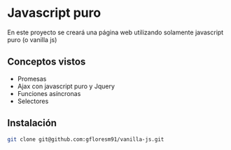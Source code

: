 # Javascript puro

En este proyecto se creará una página web utilizando solamente javascript puro (o vanilla js)

## Conceptos vistos

- Promesas
- Ajax con javascript puro y Jquery
- Funciones asíncronas
- Selectores

## Instalación

```bash
git clone git@github.com:gfloresm91/vanilla-js.git
```